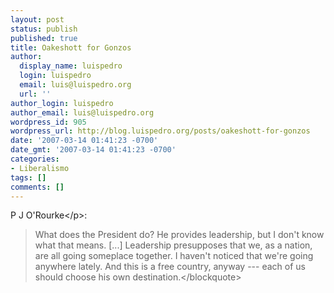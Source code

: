 ```yaml
---
layout: post
status: publish
published: true
title: Oakeshott for Gonzos
author:
  display_name: luispedro
  login: luispedro
  email: luis@luispedro.org
  url: ''
author_login: luispedro
author_email: luis@luispedro.org
wordpress_id: 905
wordpress_url: http://blog.luispedro.org/posts/oakeshott-for-gonzos
date: '2007-03-14 01:41:23 -0700'
date_gmt: '2007-03-14 01:41:23 -0700'
categories:
- Liberalismo
tags: []
comments: []
---
```

<p>P J O'Rourke<&#47;p>:<br />
<blockquote>What  does the President do? He provides leadership, but I don't know what that means. [...] Leadership presupposes that we, as a nation, are all going someplace together. I haven't noticed that we're going anywhere lately. And this is a free country, anyway --- each of us should choose his own destination.<&#47;blockquote></p>
